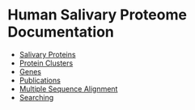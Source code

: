 # Human Salivary Proteome Documentation

- [Salivary Proteins](./salivary-proteins.md)
- [Protein Clusters](./protein-cluster.md)
- [Genes](./genes.md)
- [Publications](./publications.md)
- [Multiple Sequence Alignment](./multiple-sequence-alignment.md)
- [Searching](./searching.md)
<!--
- [Protein Signature Search](./protein-signature-search.md)
- [Protein Similarity Search (BLAST)](./protein-similarity-search.md)
- [Help](./help.md) -->
